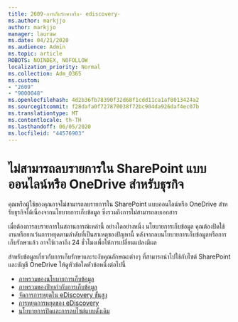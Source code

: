 ```yaml
---
title: 2609-การเก็บรักษาหรือ- ediscovery-
ms.author: markjjo
author: markjjo
manager: lauraw
ms.date: 04/21/2020
ms.audience: Admin
ms.topic: article
ROBOTS: NOINDEX, NOFOLLOW
localization_priority: Normal
ms.collection: Adm_O365
ms.custom:
- "2609"
- "9000048"
ms.openlocfilehash: 4d2b36fb78390f32d68f1cdd11ca1af8013424a2
ms.sourcegitcommit: f28dafa0f727870038f72bc904da926daf4ec07b
ms.translationtype: MT
ms.contentlocale: th-TH
ms.lasthandoff: 06/05/2020
ms.locfileid: "44576903"
---
```

# <a name="unable-to-delete-items-in-sharepoint-online-or-onedrive-for-business"></a>ไม่สามารถลบรายการใน SharePoint แบบออนไลน์หรือ OneDrive สําหรับธุรกิจ

คุณหรือผู้ใช้ของคุณอาจไม่สามารถลบรายการใน SharePoint แบบออนไลน์หรือ OneDrive สําหรับธุรกิจได้เนื่องจากนโยบายการเก็บข้อมูล ซึ่งรวมถึงการไม่สามารถลบเอกสาร 

เมื่อต้องการลบรายการในสถานการณ์เหล่านี้ อย่างใดอย่างหนึ่ง นโยบายการเก็บข้อมูล คุณต้องปิดใช้งานหรือยกเว้นการหยุดตามลําดับที่เป็นสาเหตุของปัญหานี้ หลังจากลบนโยบายการเก็บข้อมูลหรือการเก็บรักษาแล้ว อาจใช้เวลาถึง 24 ชั่วโมงเพื่อให้การเปลี่ยนแปลงมีผล 

สําหรับข้อมูลเกี่ยวกับการเก็บรักษาและระงับคุณลักษณะต่างๆ ที่สามารถนําไปใช้กับไซต์ SharePoint และบัญชี OneDrive ให้ดูหัวข้อใดหัวข้อหนึ่งต่อไปนี้

- [ภาพรวมของนโยบายการเก็บข้อมูล](https://docs.microsoft.com/microsoft-365/compliance/retention-policies)
- [ภาพรวมของป้ายกํากับการเก็บข้อมูล](https://docs.microsoft.com/microsoft-365/compliance/labels)
- [จัดการการหยุดใน eDiscovery ขั้นสูง](https://docs.microsoft.com/microsoft-365/compliance/managing-holds)
- [การหยุดการหยุดของ eDiscovery](https://docs.microsoft.com/microsoft-365/compliance/ediscovery-cases#step-4-place-content-locations-on-hold)
- [นโยบายการปิดและการลบไซต์แบบดั้งเดิม](https://support.office.com/article/Use-policies-for-site-closure-and-deletion-A8280D82-27FD-48C5-9ADF-8A5431208BA5)